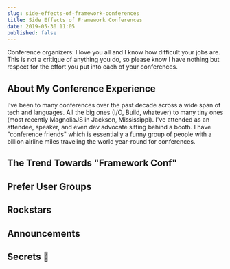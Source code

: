 ```yaml
---
slug: side-effects-of-framework-conferences
title: Side Effects of Framework Conferences
date: 2019-05-30 11:05
published: false
---
```


Conference organizers: I love you all and I know how difficult your jobs are.
This is not a critique of anything you do, so please know I have nothing but respect
for the effort you put into each of your conferences.

## About My Conference Experience

I've been to many conferences over the past decade across a wide span of tech and languages.
All the big ones (I/O, Build, whatever) to many tiny ones (most recently MagnoliaJS in Jackson, Mississippi).
I've attended as an attendee, speaker, and even dev advocate sitting behind a booth. I have "conference friends"
which is essentially a funny group of people with a billion airline miles traveling the world year-round for conferences.

## The Trend Towards "Framework Conf"

## Prefer User Groups

## Rockstars

## Announcements

## Secrets 🤫
